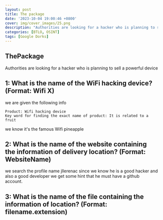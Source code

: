 ```yaml
---
layout: post
title: The package
date: '2023-10-04 19:00:46 +0800'
cover: img/cover_images/25.png
description: "Authorities are looking for a hacker who is planning to sell a powerful device"
categories: [BTLO, OSINT]
tags: [Google Dorks]
---
```


## ThePackage
Authorities are looking for a hacker who is planning to sell a powerful device 

## 1: What is the name of the WiFi hacking device? (Format: Wifi X)

we are given the following info 
```
Product: Wifi hacking device
Key word for finding the exact name of product: It is related to a fruit
```
we know it's the famous Wifi pineapple

## 2: What is the name of the website containing the information of delivery location? (Format: WebsiteName)

we search the profile name jllerenac since we know he is a good hacker and also a good developer we get some hint that he must have a github account.

## 3: What is the name of the file containing the information of location? (Format: filename.extension) 